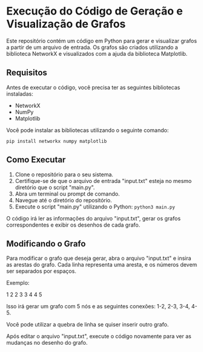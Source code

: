 # Execução do Código de Geração e Visualização de Grafos

Este repositório contém um código em Python para gerar e visualizar grafos a partir de um arquivo de entrada. Os grafos são criados utilizando a biblioteca NetworkX e visualizados com a ajuda da biblioteca Matplotlib.

## Requisitos

Antes de executar o código, você precisa ter as seguintes bibliotecas instaladas:

- NetworkX
- NumPy
- Matplotlib

Você pode instalar as bibliotecas utilizando o seguinte comando:

`pip install networkx numpy matplotlib`

## Como Executar

1. Clone o repositório para o seu sistema.
2. Certifique-se de que o arquivo de entrada "input.txt" esteja no mesmo diretório que o script "main.py".
3. Abra um terminal ou prompt de comando.
4. Navegue até o diretório do repositório.
5. Execute o script "main.py" utilizando o Python: `python3 main.py`

O código irá ler as informações do arquivo "input.txt", gerar os grafos correspondentes e exibir os desenhos de cada grafo.

## Modificando o Grafo

Para modificar o grafo que deseja gerar, abra o arquivo "input.txt" e insira as arestas do grafo. Cada linha representa uma aresta, e os números devem ser separados por espaços.

Exemplo:

1 2
2 3
3 4
4 5


Isso irá gerar um grafo com 5 nós e as seguintes conexões: 1-2, 2-3, 3-4, 4-5.

Você pode utilizar a quebra de linha se quiser inserir outro grafo.

Após editar o arquivo "input.txt", execute o código novamente para ver as mudanças no desenho do grafo.


